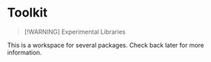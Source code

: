 # Toolkit

> [!WARNING] Experimental Libraries

This is a workspace for several packages. Check back later for more information.

